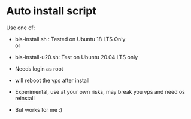 # Auto install script

Use one of:
- bis-install.sh : Tested on Ubuntu 18 LTS Only  
or
- bis-install-u20.sh: Test on Ubuntu 20.04 LTS only

- Needs login as root
- will reboot the vps after install

- Experimental, use at your own risks, may break you vps and need os reinstall

- But works for me :) 
